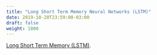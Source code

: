 ```yaml
---
title: "Long Short Term Memory Neural Networks (LSTM)"
date: 2019-10-20T23:59:00-03:00
draft: false
weight: 1800
---
```

[Long Short Term Memory (LSTM)](https://en.wikipedia.org/wiki/Long_short-term_memory). 
